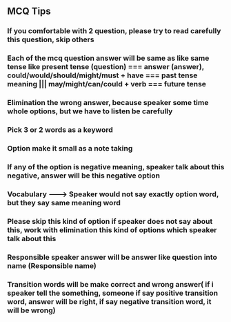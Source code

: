 ## MCQ Tips

### If you comfortable with 2 question, please try to read carefully this question, skip others
### Each of the mcq question answer will be same as like same tense like present tense (question) === answer (answer), could/would/should/might/must + have === past tense meaning ||| may/might/can/could + verb === future tense
### Elimination the wrong answer, because speaker some time whole options, but  we have to  listen be carefully
### Pick 3 or 2 words as a keyword
### Option make it small as a note taking
### If any of the option is negative meaning, speaker talk about this negative, answer will be this negative option
### Vocabulary ---> Speaker would not say exactly option word, but they say same meaning word
### Please skip this kind of option if speaker does not say about this, work with elimination this kind of options which speaker talk about this
### Responsible speaker answer will be answer like question into name (Responsible name)
### Transition words will be make correct and wrong answer( if i speaker tell the something, someone if say positive transition word, answer will be right, if say negative transition word, it will be wrong)